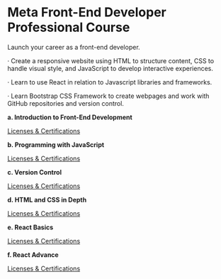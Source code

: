 # Meta Front-End Developer Professional Course

Launch your career as a front-end developer.

· Create a responsive website using HTML to structure content, CSS to handle visual style, and JavaScript to develop interactive experiences. 

· Learn to use React in relation to Javascript libraries and frameworks.

· Learn Bootstrap CSS Framework to create webpages and work with GitHub repositories and version control.

**a. Introduction to Front-End Development**

[Licenses & Certifications](https://www.coursera.org/account/accomplishments/certificate/VRWTN446XDHB)

**b. Programming with JavaScript**

[Licenses & Certifications](https://www.coursera.org/account/accomplishments/certificate/7VKLXVJSA5QQ)

**c. Version Control**

[Licenses & Certifications](https://www.coursera.org/account/accomplishments/certificate/NMF6HRZY6RNH)

**d. HTML and CSS in Depth**

[Licenses & Certifications](https://www.coursera.org/account/accomplishments/certificate/MPLB5ZKJBDSN)

**e. React Basics**

[Licenses & Certifications](https://www.coursera.org/account/accomplishments/certificate/QW7BGJ253CY6)

**f. React Advance**

[Licenses & Certifications](https://www.coursera.org/account/accomplishments/certificate/HMU934AN3FZL)

